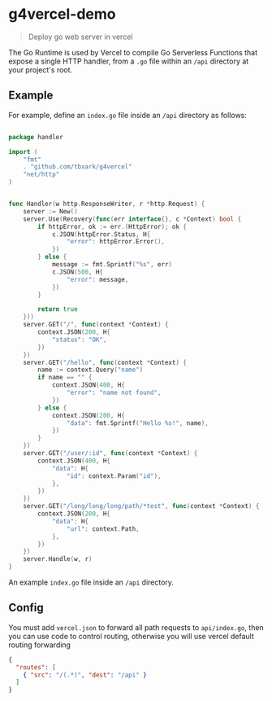 # g4vercel-demo
 
> Deploy go web server in vercel

The Go Runtime is used by Vercel to compile Go Serverless Functions that expose a single HTTP handler, from a `.go` file within an `/api` directory at your project's root.


## Example

For example, define an `index.go` file inside an `/api` directory as follows:

```go

package handler

import (
	"fmt"
	. "github.com/tbxark/g4vercel"
	"net/http"
)


func Handler(w http.ResponseWriter, r *http.Request) {
	server := New()
	server.Use(Recovery(func(err interface{}, c *Context) bool {
		if httpError, ok := err.(HttpError); ok {
			c.JSON(httpError.Status, H{
				"error": httpError.Error(),
			})
		} else {
			message := fmt.Sprintf("%s", err)
			c.JSON(500, H{
				"error": message,
			})
		}

		return true
	}))
	server.GET("/", func(context *Context) {
		context.JSON(200, H{
			"status": "OK",
		})
	})
	server.GET("/hello", func(context *Context) {
		name := context.Query("name")
		if name == "" {
			context.JSON(400, H{
				"error": "name not found",
			})
		} else {
			context.JSON(200, H{
				"data": fmt.Sprintf("Hello %s!", name),
			})
		}
	})
	server.GET("/user/:id", func(context *Context) {
		context.JSON(400, H{
			"data": H{
				"id": context.Param("id"),
			},
		})
	})
	server.GET("/long/long/long/path/*test", func(context *Context) {
		context.JSON(200, H{
			"data": H{
				"url": context.Path,
			},
		})
	})
	server.Handle(w, r)
}


```

An example `index.go` file inside an `/api` directory.



## Config

You must add `vercel.json` to forward all path requests to `api/index.go`, then you can use code to control routing, otherwise you will use vercel default routing forwarding

```json
{
  "routes": [
    { "src": "/(.*)", "dest": "/api" }
  ]
}
```
